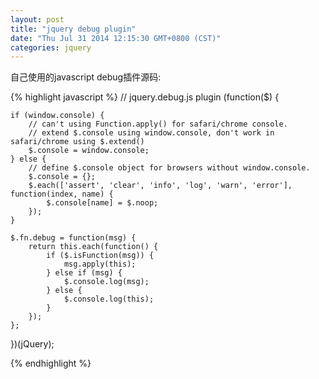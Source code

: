 ```yaml
---
layout: post
title: "jquery debug plugin"
date: "Thu Jul 31 2014 12:15:30 GMT+0800 (CST)"
categories: jquery
---
```


自己使用的javascript debug插件源码:

{% highlight javascript %}
// jquery.debug.js plugin
(function($) {

    if (window.console) {
        // can't using Function.apply() for safari/chrome console.
        // extend $.console using window.console, don't work in safari/chrome using $.extend()
        $.console = window.console;
    } else {
        // define $.console object for browsers without window.console.
        $.console = {};
        $.each(['assert', 'clear', 'info', 'log', 'warn', 'error'], function(index, name) {
            $.console[name] = $.noop;
        });
    }

    $.fn.debug = function(msg) {
        return this.each(function() {
            if ($.isFunction(msg)) {
                msg.apply(this);
            } else if (msg) {
                $.console.log(msg);
            } else {
                $.console.log(this);
            }
        });
    };

})(jQuery);

{% endhighlight %}

